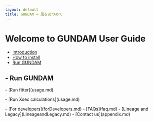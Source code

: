 ```yaml
---
layout: default
title: GUNDAM — 風をあつめて 
---
```


# Welcome to GUNDAM User Guide

- [Introduction](introduction.md)
- [How to install](GettingStarted.md)
- [Run GUNDAM](usage.md)
<div class="collapsible-header">
  <h2 class="header-title">- Run GUNDAM</h2>
  <div class="header-content">
    <p>- [Run fitter](usage.md)</p>
    <p>- [Run Xsec calculations](usage.md)</p>
  </div>
</div>
- [For developers](forDevelopers.md)
- [FAQs](faq.md)
- [Lineage and Legacy](LineageandLegacy.md)
- [Contact us](appendix.md)